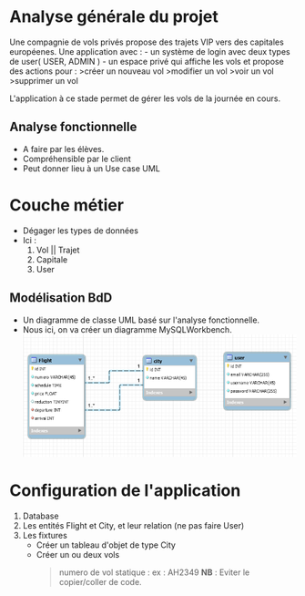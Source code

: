 # Analyse générale du projet

Une compagnie de vols privés propose des trajets VIP vers des capitales européenes.
Une application avec :
    - un système de login avec deux types de user( USER, ADMIN )
    - un espace privé qui affiche les vols et propose des actions pour :
        >créer un nouveau vol
        >modifier un vol
        >voir un vol
        >supprimer un vol

L'application à ce stade permet de gérer les vols de la journée en cours.

## Analyse fonctionnelle
- A faire par les élèves.
- Compréhensible par le client
- Peut donner lieu à un Use case UML

# Couche métier
- Dégager les types de données
- Ici : 
    1. Vol || Trajet
    2. Capitale
    3. User

## Modélisation BdD
- Un diagramme de classe UML basé sur l'analyse fonctionnelle.
- Nous ici, on va créer un diagramme MySQLWorkbench.
    ![Diagram DB](Diagramme.png)

# Configuration de l'application
1. Database
2. Les entités Flight et City, et leur relation (ne pas faire User)
3. Les fixtures
    - Créer un tableau d'objet de type City
    - Créer un ou deux vols
        > numero de vol statique : ex : AH2349
__NB__ : Eviter le copier/coller de code.
